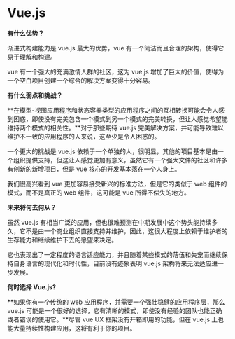 

# Vue.js

**有什么优势？**

渐进式构建能力是 vue.js 最大的优势，vue 有一个简洁而且合理的架构，使得它易于理解和构建。

vue 有一个强大的充满激情人群的社区，这为 vue.js 增加了巨大的价值，使得为一个空白项目创建一个综合的解决方案变得十分容易。

**有什么弱点和挑战？**

**在模型-视图应用程序和状态容器类型的应用程序之间的互相转换可能会令人感到困惑，即使没有完美包含一个模式到另一个模式的完美转换，但让人感觉希望能维持两个模式的相关性。**对于那些期待 vue.js 完美解决方案，并可能导致难以维护不一致的应用程序的人来说，这至少是令人困惑的。

一个更大的挑战是 vue.js 依赖于一个单独的人，很明显，其他的项目基本是由一个组织提供支持，但这让人感觉更加有意义，虽然它有一个强大文件的社区和许多有创新的新增项目，但是 vue 核心的开发基本落在一个人身上。

我们很高兴看到 vue 更加容易接受新兴的标准方法，但是它的类似于 web 组件的模式，而不是真正的 web 组件，这可能是 vue 所得不偿失的地方。

**未来将何去何从？**

虽然 vue.js 有相当广泛的应用，但也很难预测在中期发展中这个势头能持续多久，它不是由一个商业组织直接支持并维护，因此，这很大程度上依赖于维护者的生存能力和继续维护下去的愿望来决定。

它也表现出了一定程度的语言适应能力，并且随着某些模式的落伍和失宠而继续保持自身语言的现代化和时代性，目前没有迹象表明 vue.js 架构将来无法适应进一步发展。

**何时选择 Vue.js?**

**如果你有一个传统的 web 应用程序，并需要一个强壮稳健的应用程序层，那么 vue.js 可能是一个很好的选择，它有清晰的模式，即使没有经验的团队也能正确或者错误的使用它。**尽管 vue UX 框架没有开箱即用的功能，但在 vue.js 上也能大量持续性构建应用，这将有利于你的项目。

